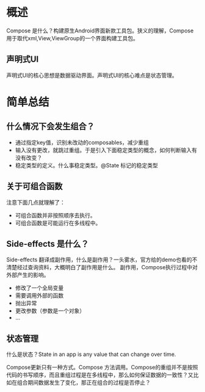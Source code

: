 # 概述

Compose 是什么？构建原生Android界面新款工具包。狭义的理解，Compose用于取代xml,View,ViewGroup的一个界面构建工具包。

## 声明式UI

声明式UI的核心思想是数据驱动界面。声明式UI的核心难点是状态管理。

# 简单总结

## 什么情况下会发生组合？

- 通过指定key值，识别未改动的composables，减少重组
- 输入没有更改，就跳过重组。于是引入下面稳定类型的概念，如何判断输入有没有改变？
- 稳定类型的定义。什么事稳定类型。@State 标记的稳定类型


## 关于可组合函数

注意下面几点就理解了：

- 可组合函数并非按照顺序去执行。
- 可组合函数是可能运行在多线程中。

## Side-effects 是什么？

Side-effects 翻译成副作用，什么是副作用？一头雾水，官方给的demo也看的不清楚经过查询资料，大概明白了副作用是什么。
副作用，Compose执行过程中对外部产生的影响。

- 修改了一个全局变量
- 需要调用外部的函数
- 抛出异常
- 更改参数（参数是一个对象）
- ...

## 状态管理

什么是状态？State in an app is any value that can change over time.

Compose更新只有一种方式。Compose 方法调用。Compose的重组并不是按照代码的书写顺序，而且重组过程是在多线程中，那么如何保证数据的一致性？又比如在组合期间数据发生了变化，那正在组合的过程是否停止？
